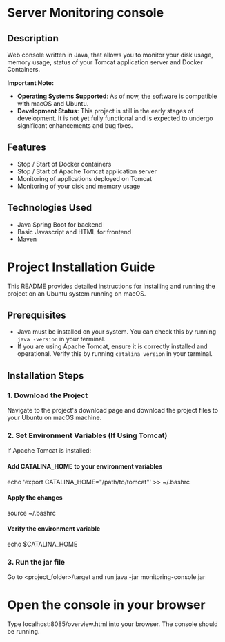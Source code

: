 # Server Monitoring console

## Description
Web console written in Java, that allows you to monitor your disk usage, memory usage, status of your Tomcat application server and Docker Containers. 

**Important Note:**
- **Operating Systems Supported**: As of now, the software is compatible with macOS and Ubuntu.
- **Development Status**: This project is still in the early stages of development. It is not yet fully functional and is expected to undergo significant enhancements and bug fixes. 

## Features
- Stop / Start of Docker containers
- Stop / Start of Apache Tomcat application server
- Monitoring of applications deployed on Tomcat
- Monitoring of your disk and memory usage

## Technologies Used
- Java Spring Boot for backend
- Basic Javascript and HTML for frontend
- Maven

# Project Installation Guide

This README provides detailed instructions for installing and running the project on an Ubuntu system running on macOS.

## Prerequisites

- Java must be installed on your system. You can check this by running `java -version` in your terminal.
- If you are using Apache Tomcat, ensure it is correctly installed and operational. Verify this by running `catalina version` in your terminal.

## Installation Steps

### 1. Download the Project

Navigate to the project's download page and download the project files to your Ubuntu on macOS machine.

### 2. Set Environment Variables (If Using Tomcat)

If Apache Tomcat is installed:
#### Add CATALINA_HOME to your environment variables
echo 'export CATALINA_HOME="/path/to/tomcat"' >> ~/.bashrc

#### Apply the changes
source ~/.bashrc

#### Verify the environment variable
echo $CATALINA_HOME

### 3. Run the jar file
Go to <project_folder>/target and run java -jar monitoring-console.jar

# Open the console in your browser
Type localhost:8085/overview.html into your browser. The console should be running. 


